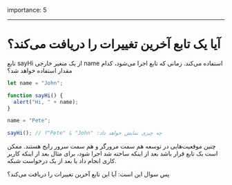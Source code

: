 importance: 5

---

# آیا یک تابع آخرین تغییرات را دریافت می‌کند؟

تابع sayHi از یک متغیر خارجی name استفاده می‌کند. زمانی که تابع اجرا می‌شود، کدام مقدار استفاده خواهد شد؟

```js
let name = "John";

function sayHi() {
  alert("Hi, " + name);
}

name = "Pete";

sayHi(); // ؟"Pete" یا "John" :چه چیزی نمایش خواهد داد
```

چنین موقعیت‌هایی در توسعه هم سمت مرورگر و هم سمت سرور رایج هستند. ممکن است یک تابع قرار باشد بعد از اینکه ساخته شد اجرا شود، برای مثال بعد از اینکه کاربر کاری انجام داد یا بعد از یک درخواست شبکه.

پس سوال این است: آیا این تابع آخرین تغییرات را دریافت می‌کند؟
